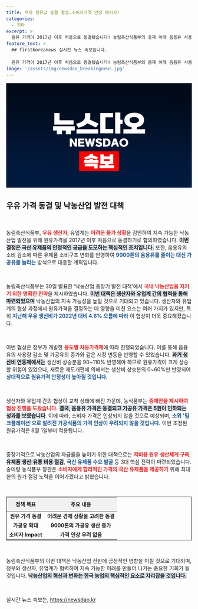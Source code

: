 ```yaml
---
title: 우유 원유값 동결 결정…소비자가격 안정 메시지!
categories:
  - 기타
excerpt: >
  원유 가격이 2017년 이후 처음으로 동결됐습니다! 농림축산식품부의 중재 아래 음용유 사용량을 줄이고 가공유를 늘려, 낙농산업의 지속 가능성을 높이고 소비자 가격 인상을 방지할 계획입니다.
feature_text: >
  ## firstkoreanews 실시간 뉴스 속보입니다.

  원유 가격이 2017년 이후 처음으로 동결됐습니다! 농림축산식품부의 중재 아래 음용유 사용량을 줄이고 가공유를 늘려, 낙농산업의 지속 가능성을 높이고 소비자 가격 인상을 방지할 계획입니다.
image: '/assets/img/newsdao_breakingnews.jpg'
---
```


<p><img src="/assets/img/newsdao_breakingnews.jpg" alt="firstkoreanews 속보" /></p>

<h2 data-ke-size="size26">우유 가격 동결 및 낙농산업 발전 대책</h2>

<p data-ke-size="size16">&nbsp;</p>

<p>농림축산식품부, <b><span style="color: #ee2323;">우유 생산자</span></b>, 유업계는 <b><span style="color: #ee2323;">어려운 물가 상황</span></b>을 감안하여 지속 가능한 낙농산업 발전을 위해 원유가격을 2017년 이후 처음으로 동결하기로 합의하였습니다. <b><span style="background-color: #21538527;">이번 결정은 국산 유제품의 안정적인 공급을 도모하는 핵심적인 조치입니다.</span></b> 또한, 음용유의 소비 감소에 따른 유제품 소비구조 변화를 반영하여 <b><span style="color: #1a5490;">9000톤의 음용유를 줄이는 대신 가공유를 늘리는</span></b> 방식으로 대응할 계획입니다.</p>

<p data-ke-size="size16">&nbsp;</p>

<p>농림축산식품부는 30일 발표한 ‘낙농산업 중장기 발전 대책’에서 <b><span style="color: #ee2323;">국내 낙농산업을 지키기 위한 명확한 전략</span></b>을 제시하였습니다. <b><span style="background-color: #21538527;">이번 대책은 생산자와 유업계 간의 협력을 통해 마련되었으며</span></b> 낙농산업의 지속 가능성을 높일 것으로 기대되고 있습니다. 생산자와 유업계의 협상 과정에서 원유가격을 결정하는 데 영향을 미친 요소는 여러 가지가 있지만, 특히 <b><span style="color: #1a5490;">지난해 우유 생산비가 2022년 대비 4.6% 오름에 따라</span></b> 이 협상이 더욱 중요해졌습니다.</p>

<p data-ke-size="size16">&nbsp;</p>

<p>이번 협상은 정부가 개발한 <b><span style="color: #ee2323;">용도별 차등가격제</span></b>에 따라 진행되었습니다. 이를 통해 음용유의 사용량 감소 및 가공유의 증가와 같은 시장 변동을 반영할 수 있었습니다. <b><span style="background-color: #21538527;">과거 생산비 연동제에서는</span></b> 생산비 상승분을 90~110% 반영해야 하므로 원유가격이 크게 상승할 위험이 있었으나, 새로운 제도개편에 의해서는 생산비 상승분의 0~60%만 반영되어 <b><span style="color: #1a5490;">상대적으로 원유가격 안정성이 높아질 것입니다.</span></b></p>

<p data-ke-size="size16">&nbsp;</p>

<p>생산자와 유업계 간의 협상이 교착 상태에 빠진 가운데, 농식품부는 <b><span style="color: #ee2323;">중재안을 제시하여 협상 진행을 도왔습니다.</span></b> <b><span style="background-color: #21538527;">결국, 음용유 가격은 동결되고 가공유 가격은 5원이 인하되는 성과를 보였습니다</span></b>. 이에 따라, 소비자 가격은 인상되지 않을 것으로 예상되며, <b><span style="color: #1a5490;">소위 '밀크플레이션'으로 알려진 가공식품의 가격 인상이 우려되지 않을 것입니다.</span></b> 이번 조정된 원유가격은 8월 1일부터 적용됩니다.</p>

<p data-ke-size="size16">&nbsp;</p>

<p>중장기적으로 낙농산업의 자급률을 높이기 위한 대책으로는 <b><span style="color: #ee2323;">저비용 원유 생산체계 구축</span></b>, <b><span style="background-color: #21538527;">유제품 생산·유통 비용 절감</span></b>, <b><span style="color: #1a5490;">국산 유제품 수요 발굴</span></b> 등 3대 핵심 전략이 마련되었습니다. 송미령 농식품부 장관은 <b><span style="color: #ee2323;">소비자에게 합리적인 가격의 국산 유제품을 제공하기</span></b> 위해 최대한의 원가 절감 노력을 이어가겠다고 밝혔습니다.</p>

<p data-ke-size="size16">&nbsp;</p>

<table style="width: 100%; border: 1px solid black;">
  <thead>
    <tr>
      <th style="text-align: center; height: 30px; background-color: #f1f1f1;"><b>정책 목표</b></th>
      <th style="text-align: center; height: 30px; background-color: #f1f1f1;"><b>주요 내용</b></th>
    </tr>
  </thead>
  <tbody>
    <tr>
      <td style="text-align: center; height: 17px;"><b>원유 가격 동결</b></td>
      <td style="text-align: center; height: 17px;"><b>어려운 경제 상황을 고려한 동결</b></td>
    </tr>
    <tr>
      <td style="text-align: center; height: 17px;"><b>가공유 확대</b></td>
      <td style="text-align: center; height: 17px;"><b>9000톤의 가공유 생산 증가</b></td>
    </tr>
    <tr>
      <td style="text-align: center; height: 17px;"><b>소비자 Impact</b></td>
      <td style="text-align: center; height: 17px;"><b>가격 인상 우려 없음</b></td>
    </tr>
  </tbody>
</table>

<p data-ke-size="size16">&nbsp;</p>

<p>농림축산식품부의 이번 대책은 낙농산업 전반에 긍정적인 영향을 미칠 것으로 기대되며, 정부와 생산자, 유업계가 협력하여 지속 가능한 미래를 만들어 나가는 중요한 기회가 될 것입니다. <b><span style="background-color: #21538527;">낙농산업의 혁신과 변화는 한국 농업의 핵심적인 요소로 자리잡을 것입니다.</span></b> </p>

<p data-ke-size="size16">&nbsp;</p>
실시간 뉴스 속보는, <a href="https://newsdao.kr" rel="dofollow">https://newsdao.kr</a>


